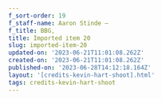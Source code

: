 ```yaml
---
f_sort-order: 19
f_staff-name: Aaron Stinde –
f_title: BBG,
title: Imported item 20
slug: imported-item-20
updated-on: '2023-06-21T11:01:08.262Z'
created-on: '2023-06-21T11:01:08.262Z'
published-on: '2023-06-28T14:12:18.164Z'
layout: '[credits-kevin-hart-shoot].html'
tags: credits-kevin-hart-shoot
---
```



